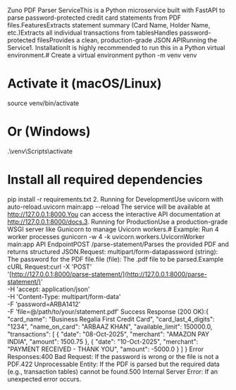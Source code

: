 Zuno PDF Parser ServiceThis is a Python microservice built with FastAPI to parse password-protected credit card statements from PDF files.FeaturesExtracts statement summary (Card Name, Holder Name, etc.)Extracts all individual transactions from tablesHandles password-protected filesProvides a clean, production-grade JSON APIRunning the Service1. InstallationIt is highly recommended to run this in a Python virtual environment.# Create a virtual environment
python -m venv venv
# Activate it (macOS/Linux)
source venv/bin/activate
# Or (Windows)
.\venv\Scripts\activate

# Install all required dependencies
pip install -r requirements.txt
2. Running for DevelopmentUse uvicorn with auto-reload.uvicorn main:app --reload
The service will be available at http://127.0.0.1:8000.You can access the interactive API documentation at http://127.0.0.1:8000/docs.3. Running for ProductionUse a production-grade WSGI server like Gunicorn to manage Uvicorn workers.# Example: Run 4 worker processes
gunicorn -w 4 -k uvicorn.workers.UvicornWorker main:app
API EndpointPOST /parse-statement/Parses the provided PDF and returns structured JSON.Request: multipart/form-datapassword (string): The password for the PDF file.file (file): The .pdf file to be parsed.Example cURL Request:curl -X 'POST' \
  '[http://127.0.0.1:8000/parse-statement/](http://127.0.0.1:8000/parse-statement/)' \
  -H 'accept: application/json' \
  -H 'Content-Type: multipart/form-data' \
  -F 'password=ARBA1412' \
  -F 'file=@/path/to/your/statement.pdf'
Success Response (200 OK):{
  "card_name": "Business Regalia First Credit Card",
  "card_last_4_digits": "1234",
  "name_on_card": "ARBAAZ KHAN",
  "available_limit": 150000.0,
  "transactions": [
    {
      "date": "08-Oct-2025",
      "merchant": "AMAZON PAY INDIA",
      "amount": 1500.75
    },
    {
      "date": "10-Oct-2025",
      "merchant": "PAYMENT RECEIVED - THANK YOU",
      "amount": -5000.0
    }
  ]
}
Error Responses:400 Bad Request: If the password is wrong or the file is not a PDF.422 Unprocessable Entity: If the PDF is parsed but the required data (e.g., transaction tables) cannot be found.500 Internal Server Error: If an unexpected error occurs.
